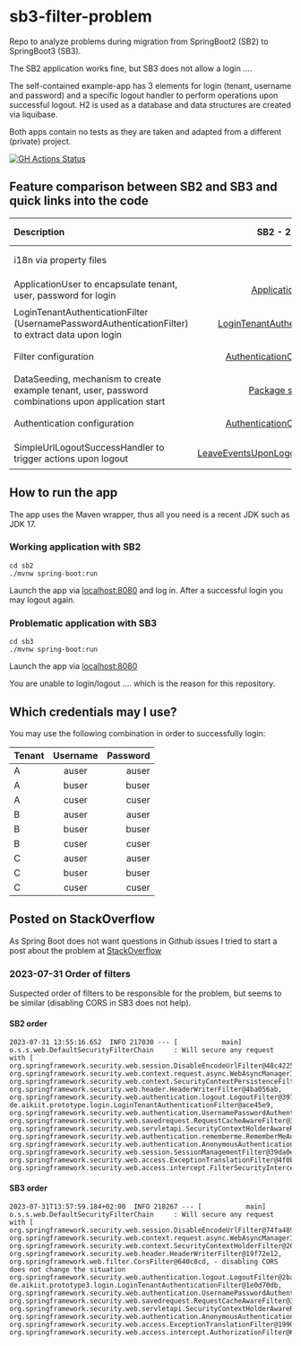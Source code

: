 # sb3-filter-problem
Repo to analyze problems during migration from SpringBoot2 (SB2) to SpringBoot3 (SB3).

The SB2 application works fine, but SB3 does not allow a login ....

The self-contained example-app has 3 elements for login (tenant, username and password) and a specific logout handler to perform operations upon successful logout.
H2 is used as a database and data structures are created via liquibase.

Both apps contain no tests as they are taken and adapted from a different (private) project.

[![GH Actions Status](https://github.com/ottlinger/sb3-filter-problem/workflows/JavaCI/badge.svg)](https://github.com/ottlinger/sb3-filter-problem/actions)

## Feature comparison between SB2 and SB3 and quick links into the code

| Description                                                                                         |                                                         SB2 - 2.7.14                                                          | SB3 - 3.2.0-M1                                                                                                                 | Status SB2  |   Status SB3   |
|:----------------------------------------------------------------------------------------------------|:-----------------------------------------------------------------------------------------------------------------------------:|:-------------------------------------------------------------------------------------------------------------------------------|:-----------:|:--------------:|
| i18n via property files                                                                             |                                                                                                                               |                                                                                                                                | 👍 working  |   👍 working   |
| ApplicationUser to encapsulate tenant, user, password for login                                     |                     [ApplicationUser](./sb2/src/main/java/de/aikiit/prototype/user/ApplicationUser.java)                      | [ApplicationUser](./sb3/src/main/java/de/aikiit/prototype3/user/ApplicationUser.java)                                          | 👍 working  |   👍 working   |
| LoginTenantAuthenticationFilter (UsernamePasswordAuthenticationFilter) to extract data upon login   |     [LoginTenantAuthenticationFilter](./sb2/src/main/java/de/aikiit/prototype/login/LoginTenantAuthenticationFilter.java)     | [LoginTenantAuthenticationFilter](./sb3/src/main/java/de/aikiit/prototype3/login/LoginTenantAuthenticationFilter.java)         | 👍 working  |   👍 working   |
| Filter configuration                                                                                |     [AuthenticationConfiguration](./sb2/src/main/java/de/aikiit/prototype/configuration/AuthenticationConfiguration.java)     | [Sb3CustomDsl](./sb3/src/main/java/de/aikiit/prototype3/configuration/Sb3CustomDsl.java)                                       | 👍 working  | 🔥 not working |
| DataSeeding, mechanism to create example tenant, user, password combinations upon application start |                 [Package seeding](./sb2/src/main/java/de/aikiit/prototype/seeding/BootstrapDataCreator.java)                  | [Package Seeding](./sb3/src/main/java/de/aikiit/prototype3/seeding/BootstrapDataCreator.java)                                  | 👍 working  |   👍 working   |
| Authentication configuration                                                                        |     [AuthenticationConfiguration](./sb2/src/main/java/de/aikiit/prototype/configuration/AuthenticationConfiguration.java)     | [AuthenticationConfiguration](./sb3/src/main/java/de/aikiit/prototype3/configuration/AuthenticationConfiguration.java)         | 👍 working  | 🔥 not working |
| SimpleUrlLogoutSuccessHandler to trigger actions upon logout                                        | [LeaveEventsUponLogoutSuccessHandler](./sb2/src/main/java/de/aikiit/prototype/login/LeaveEventsUponLogoutSuccessHandler.java) | [LeaveEventsUponLogoutSuccessHandler](./sb3/src/main/java/de/aikiit/prototype3/login/LeaveEventsUponLogoutSuccessHandler.java) | 👍 working  | 🔥 not working |

## How to run the app

The app uses the Maven wrapper, thus all you need is a recent JDK such as JDK 17.

### Working application with SB2

```
cd sb2
./mvnw spring-boot:run
```
Launch the app via [localhost:8080](http://localhost:8080)
and log in.
After a successful login you may logout again.

### Problematic application with SB3

```
cd sb3
./mvnw spring-boot:run
```
Launch the app via [localhost:8080](http://localhost:8080)

You are unable to login/logout .... which is the reason for this repository.

## Which credentials may I use?

You may use the following combination in order to successfully login:

| Tenant | Username | Password |
|:-------|:--------:|---------:|
| A      |  auser   |    auser |
| A      |  buser   |    buser |
| A      |  cuser   |    cuser |
| B      |  auser   |    auser |
| B      |  buser   |    buser |
| B      |  cuser   |    cuser |
| C      |  auser   |    auser |
| C      |  buser   |    buser |
| C      |  cuser   |    cuser |

## Posted on StackOverflow

As Spring Boot does not want questions in Github issues I tried to start a post about the problem at [StackOverflow](https://stackoverflow.com/questions/76799484/usernamepasswordauthenticationfilter-and-simpleurllogoutsuccesshandler-not-worki)

### 2023-07-31 Order of filters

Suspected order of filters to be responsible for the problem, but seems to be similar (disabling CORS in SB3 does not help).

#### SB2 order

```
2023-07-31 13:55:16.652  INFO 217030 --- [           main] o.s.s.web.DefaultSecurityFilterChain     : Will secure any request with [
org.springframework.security.web.session.DisableEncodeUrlFilter@48c42253,
org.springframework.security.web.context.request.async.WebAsyncManagerIntegrationFilter@32647dde,
org.springframework.security.web.context.SecurityContextPersistenceFilter@2af5eab6,
org.springframework.security.web.header.HeaderWriterFilter@4ba056ab,
org.springframework.security.web.authentication.logout.LogoutFilter@397fced4,
de.aikiit.prototype.login.LoginTenantAuthenticationFilter@ace45e9,
org.springframework.security.web.authentication.UsernamePasswordAuthenticationFilter@62df1f0e,
org.springframework.security.web.savedrequest.RequestCacheAwareFilter@3d1254b9,
org.springframework.security.web.servletapi.SecurityContextHolderAwareRequestFilter@75c2a35,
org.springframework.security.web.authentication.rememberme.RememberMeAuthenticationFilter@605790e5,
org.springframework.security.web.authentication.AnonymousAuthenticationFilter@5c943847,
org.springframework.security.web.session.SessionManagementFilter@39da0e47,
org.springframework.security.web.access.ExceptionTranslationFilter@4f0b02a3,
org.springframework.security.web.access.intercept.FilterSecurityInterceptor@64a0a1c6]
```
#### SB3 order

```
2023-07-31T13:57:59.184+02:00  INFO 218267 --- [           main] o.s.s.web.DefaultSecurityFilterChain     : Will secure any request with [
org.springframework.security.web.session.DisableEncodeUrlFilter@74fa4891,
org.springframework.security.web.context.request.async.WebAsyncManagerIntegrationFilter@28245839,
org.springframework.security.web.context.SecurityContextHolderFilter@207bf6d8,
org.springframework.security.web.header.HeaderWriterFilter@19f72e12,
org.springframework.web.filter.CorsFilter@640c8cd, - disabling CORS does not change the situation
org.springframework.security.web.authentication.logout.LogoutFilter@2ba7828b,
de.aikiit.prototype3.login.LoginTenantAuthenticationFilter@1e0d70db,
org.springframework.security.web.authentication.UsernamePasswordAuthenticationFilter@1377b7bf,
org.springframework.security.web.savedrequest.RequestCacheAwareFilter@3dcc59f5,
org.springframework.security.web.servletapi.SecurityContextHolderAwareRequestFilter@16b1dee7, org.springframework.security.web.authentication.AnonymousAuthenticationFilter@38950d4b,
org.springframework.security.web.access.ExceptionTranslationFilter@1990afa2,
org.springframework.security.web.access.intercept.AuthorizationFilter@662754bb]
```
